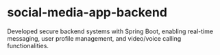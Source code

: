 # social-media-app-backend
Developed secure backend systems with Spring Boot, enabling real-time messaging, user profile management, and video/voice calling functionalities.
